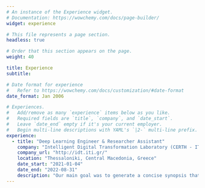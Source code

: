 ```yaml
---
# An instance of the Experience widget.
# Documentation: https://wowchemy.com/docs/page-builder/
widget: experience

# This file represents a page section.
headless: true

# Order that this section appears on the page.
weight: 40

title: Experience
subtitle:

# Date format for experience
#   Refer to https://wowchemy.com/docs/customization/#date-format
date_format: Jan 2006

# Experiences.
#   Add/remove as many `experience` items below as you like.
#   Required fields are `title`, `company`, and `date_start`.
#   Leave `date_end` empty if it's your current employer.
#   Begin multi-line descriptions with YAML's `|2-` multi-line prefix.
experience:
  - title: "Deep Learning Engineer & Researcher Assistant"
    company: "Intelligent Digital Transformation Laboratory (CERTH - ITI)"
    company_url: "http://idt.iti.gr/"
    location: "Thessaloniki, Central Macedonia, Greece"
    date_start: "2021-01-04"
    date_end: "2022-08-31"
    description: "Our main goal was to generate a concise synopsis that conveys the important parts of a full-length video automatically, either in a supervised or an unsupervised way. More precisely, using an Encoder-Decoder architecture we were trying to model the temporal dependency among video frames and learn how to estimate frames’ importance. At first, we were mostly using Recurrent Architectures, like vanilla RNNs and LSTMs, and Generative Adversarial Networks (GANs), where an LSTM-based VAE (Generator) tries to confuse the Discriminator about the originality of the produced summaries. Despite the success of these architectures, problems like limited parallelization and challenging training, led us in exploring Attention Mechanisms and Transformers models for our ongoing works. Finally, all our developments are open-source and based on PyTorch."
---
```

